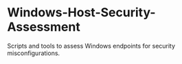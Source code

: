 # Windows-Host-Security-Assessment
Scripts and tools to assess Windows endpoints for security misconfigurations.

